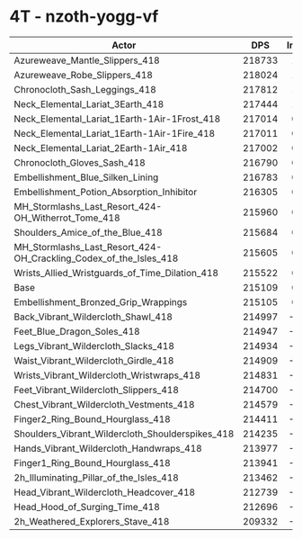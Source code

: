 # 4T - nzoth-yogg-vf
| Actor | DPS | Increase |
|---|:---:|:---:|
|Azureweave_Mantle_Slippers_418|218733|1.68%|
|Azureweave_Robe_Slippers_418|218024|1.36%|
|Chronocloth_Sash_Leggings_418|217812|1.26%|
|Neck_Elemental_Lariat_3Earth_418|217444|1.09%|
|Neck_Elemental_Lariat_1Earth-1Air-1Frost_418|217014|0.89%|
|Neck_Elemental_Lariat_1Earth-1Air-1Fire_418|217011|0.88%|
|Neck_Elemental_Lariat_2Earth-1Air_418|217002|0.88%|
|Chronocloth_Gloves_Sash_418|216790|0.78%|
|Embellishment_Blue_Silken_Lining|216783|0.78%|
|Embellishment_Potion_Absorption_Inhibitor|216305|0.56%|
|MH_Stormlashs_Last_Resort_424-OH_Witherrot_Tome_418|215960|0.40%|
|Shoulders_Amice_of_the_Blue_418|215684|0.27%|
|MH_Stormlashs_Last_Resort_424-OH_Crackling_Codex_of_the_Isles_418|215605|0.23%|
|Wrists_Allied_Wristguards_of_Time_Dilation_418|215522|0.19%|
|Base|215109|0.00%|
|Embellishment_Bronzed_Grip_Wrappings|215105|0.00%|
|Back_Vibrant_Wildercloth_Shawl_418|214997|-0.05%|
|Feet_Blue_Dragon_Soles_418|214947|-0.08%|
|Legs_Vibrant_Wildercloth_Slacks_418|214934|-0.08%|
|Waist_Vibrant_Wildercloth_Girdle_418|214909|-0.09%|
|Wrists_Vibrant_Wildercloth_Wristwraps_418|214831|-0.13%|
|Feet_Vibrant_Wildercloth_Slippers_418|214700|-0.19%|
|Chest_Vibrant_Wildercloth_Vestments_418|214579|-0.25%|
|Finger2_Ring_Bound_Hourglass_418|214411|-0.32%|
|Shoulders_Vibrant_Wildercloth_Shoulderspikes_418|214235|-0.41%|
|Hands_Vibrant_Wildercloth_Handwraps_418|213977|-0.53%|
|Finger1_Ring_Bound_Hourglass_418|213941|-0.54%|
|2h_Illuminating_Pillar_of_the_Isles_418|213462|-0.77%|
|Head_Vibrant_Wildercloth_Headcover_418|212739|-1.10%|
|Head_Hood_of_Surging_Time_418|212696|-1.12%|
|2h_Weathered_Explorers_Stave_418|209332|-2.69%|

